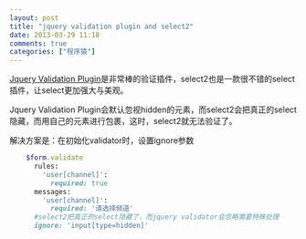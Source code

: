 ```yaml
---
layout: post
title: "jquery validation plugin and select2"
date: 2013-03-29 11:18
comments: true
categories: ["程序猿"] 
---
```


  [Jquery Validation Plugin](http://docs.jquery.com/Plugins/Validation)是非常棒的验证插件，select2也是一款很不错的select插件，让select更加强大与美观。

  Jquery Validation Plugin会默认忽视hidden的元素，而select2会把真正的select隐藏，而用自己的元素进行包裹，这时，select2就无法验证了。

  解决方案是：在初始化validator时，设置ignore参数

```ruby
    $form.validate
      rules:
        'user[channel]':
          required: true
      messages:
        'user[channel]':
          required: '请选择频道'
      #select2把真正的select隐藏了，而jquery validator会忽略需要特殊处理
      ignore: 'input[type=hidden]'
```
